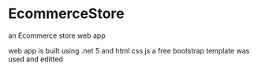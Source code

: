 # EcommerceStore
an Ecommerce store web app

web app is built using .net 5 and html css js 
a free bootstrap template was used and editted

